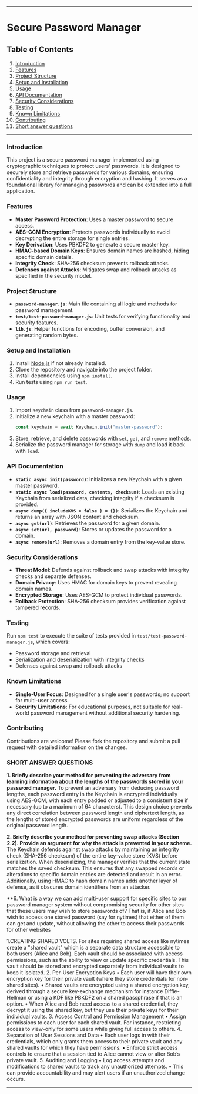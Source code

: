 

---

# Secure Password Manager

## Table of Contents
1. [Introduction](#introduction)
2. [Features](#features)
3. [Project Structure](#project-structure)
4. [Setup and Installation](#setup-and-installation)
5. [Usage](#usage)
6. [API Documentation](#api-documentation)
7. [Security Considerations](#security-considerations)
8. [Testing](#testing)
9. [Known Limitations](#known-limitations)
10. [Contributing](#contributing)
11. [Short answer questions](#short-answer-questions)

---

### Introduction
This project is a secure password manager implemented using cryptographic techniques to protect users' passwords. It is designed to securely store and retrieve passwords for various domains, ensuring confidentiality and integrity through encryption and hashing. It serves as a foundational library for managing passwords and can be extended into a full application.

### Features
- **Master Password Protection**: Uses a master password to secure access.
- **AES-GCM Encryption**: Protects passwords individually to avoid decrypting the entire storage for single entries.
- **Key Derivation**: Uses PBKDF2 to generate a secure master key.
- **HMAC-based Domain Keys**: Ensures domain names are hashed, hiding specific domain details.
- **Integrity Check**: SHA-256 checksum prevents rollback attacks.
- **Defenses against Attacks**: Mitigates swap and rollback attacks as specified in the security model.

### Project Structure
- **`password-manager.js`**: Main file containing all logic and methods for password management.
- **`test/test-password-manager.js`**: Unit tests for verifying functionality and security features.
- **`lib.js`**: Helper functions for encoding, buffer conversion, and generating random bytes.

### Setup and Installation
1. Install [Node.js](https://nodejs.org/en/download/) if not already installed.
2. Clone the repository and navigate into the project folder.
3. Install dependencies using `npm install`.
4. Run tests using `npm run test`.

### Usage
1. Import `Keychain` class from `password-manager.js`.
2. Initialize a new keychain with a master password:
   ```javascript
   const keychain = await Keychain.init("master-password");
   ```
3. Store, retrieve, and delete passwords with `set`, `get`, and `remove` methods.
4. Serialize the password manager for storage with `dump` and load it back with `load`.

### API Documentation
- **`static async init(password)`**: Initializes a new Keychain with a given master password.
- **`static async load(password, contents, checksum)`**: Loads an existing Keychain from serialized data, checking integrity if a checksum is provided.
- **`async dump({ includeKVS = false } = {})`**: Serializes the Keychain and returns an array with JSON content and checksum.
- **`async get(url)`**: Retrieves the password for a given domain.
- **`async set(url, password)`**: Stores or updates the password for a domain.
- **`async remove(url)`**: Removes a domain entry from the key-value store.

### Security Considerations
- **Threat Model**: Defends against rollback and swap attacks with integrity checks and separate defenses.
- **Domain Privacy**: Uses HMAC for domain keys to prevent revealing domain names.
- **Encrypted Storage**: Uses AES-GCM to protect individual passwords.
- **Rollback Protection**: SHA-256 checksum provides verification against tampered records.

### Testing
Run `npm test` to execute the suite of tests provided in `test/test-password-manager.js`, which covers:
- Password storage and retrieval
- Serialization and deserialization with integrity checks
- Defenses against swap and rollback attacks

### Known Limitations
- **Single-User Focus**: Designed for a single user's passwords; no support for multi-user access.
- **Security Limitations**: For educational purposes, not suitable for real-world password management without additional security hardening.

### Contributing
Contributions are welcome! Please fork the repository and submit a pull request with detailed information on the changes.

### SHORT ANSWER QUESTIONS
**1. Briefly describe your method for preventing the adversary from learning information about
the lengths of the passwords stored in your password manager.**
To prevent an adversary from deducing password lengths, each password entry in the Keychain is encrypted individually using AES-GCM, with each entry padded or adjusted to a consistent size if necessary (up to a maximum of 64 characters). This design choice prevents any direct correlation between password length and ciphertext length, as the lengths of stored encrypted passwords are uniform regardless of the original password length.

**2. Briefly describe your method for preventing swap attacks (Section 2.2). Provide an argument for why the attack is prevented in your scheme.**
The Keychain defends against swap attacks by maintaining an integrity check (SHA-256 checksum) of the entire key-value store (KVS) before serialization. When deserializing, the manager verifies that the current state matches the saved checksum. This ensures that any swapped records or alterations to specific domain entries are detected and result in an error. Additionally, using HMAC to hash domain names adds another layer of defense, as it obscures domain identifiers from an attacker.

**6. What is a way we can add multi-user support for specific sites to our password manager
system without compromising security for other sites that these users may wish to store
passwords of? That is, if Alice and Bob wish to access one stored password (say for nytimes)
that either of them can get and update, without allowing the other to access their passwords
for other websites

1.CREATING SHARED VOLTS.
For sites requiring shared access like nytimes create a "shared vault" which is a separate data structure accessible to both users (Alice and Bob).
 Each vault should be associated with access permissions, such as the ability to view or update specific credentials. This vault should be stored and encrypted separately from individual vaults to keep it isolated.
2. Per-User Encryption Keys
•	Each user will have their own encryption key for their private vault (where they store credentials for non-shared sites).
•	Shared vaults are encrypted using a shared encryption key, derived through a secure key-exchange mechanism for instance  Diffie-Hellman or using a KDF like PBKDF2 on a shared passphrase if that is an option.
•	When Alice and Bob need access to a shared credential, they decrypt it using the shared key, but they use their private keys for their individual vaults.
3. Access Control and Permission Management
•	Assign permissions to each user for each shared vault. For instance, restricting access to view-only for some users while giving full access to others.
4. Separation of User Sessions and Data
•	Each user logs in with their credentials, which only grants them access to their private vault and any shared vaults for which they have permissions.
•	Enforce strict access controls to ensure that a session tied to Alice cannot view or alter Bob’s private vault.
5. Auditing and Logging
•	Log access attempts and modifications to shared vaults to track any unauthorized attempts.
•	This can provide accountability and may alert users if an unauthorized change occurs.

---


